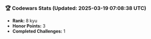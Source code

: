 ### 🏆 Codewars Stats (Updated: 2025-03-19 07:08:38 UTC)

- **Rank:** 8 kyu
- **Honor Points:** 3
- **Completed Challenges:** 1
